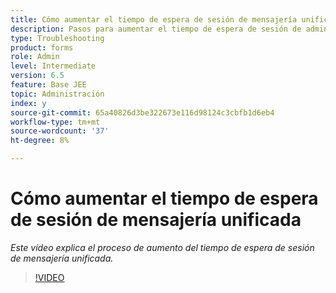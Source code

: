 ```yaml
---
title: Cómo aumentar el tiempo de espera de sesión de mensajería unificada
description: Pasos para aumentar el tiempo de espera de sesión de administración de usuarios para un usuario
type: Troubleshooting
product: forms
role: Admin
level: Intermediate
version: 6.5
feature: Base JEE
topic: Administración
index: y
source-git-commit: 65a40826d3be322673e116d98124c3cbfb1d6eb4
workflow-type: tm+mt
source-wordcount: '37'
ht-degree: 8%

---
```



# Cómo aumentar el tiempo de espera de sesión de mensajería unificada

*Este vídeo explica el proceso de aumento del tiempo de espera de sesión de mensajería unificada.*

>[!VIDEO](https://video.tv.adobe.com/v/335503?quality=9&learn=on)
